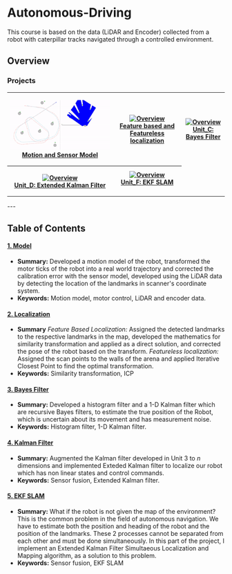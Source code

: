 # Autonomous-Driving

This course is based on the data (LiDAR and Encoder) collected from a robot with caterpillar tracks navigated through a controlled environment. 
  
## Overview

### Projects
<table style="width:100%">
  <tr>
    <th>
      <p align="center">
           <a href="https://https://github.com/saranpn/Autonomou-Navigartion-Python/tree/master/Motion%20and%20Sensor%20Model"><img src="./Motion%20and%20Sensor%20Model/robot_motion_model.gif" alt="Overview" width="100%" height="100%"></a>
           <br><a href="https://github.com/saranpn/Autonomou-Navigartion-Python/tree/master/Motion%20and%20Sensor%20Model" name="p1_code">Motion and Sensor Model </a>
        </p>
    </th>
    <th>
      <p align="center">
           <a href="https://https://github.com/saranpn/Autonomou-Navigartion-Python/blob/master/Feature%20based%20and%20Featureless%20localization/featureless_icp.gif"><img src="./Unit_B/featureless_icp.gif" alt="Overview" width="100%" height="100%"></a>
           <br><a href="https://https://github.com/saranpn/Autonomou-Navigartion-Python/tree/master/Feature%20based%20and%20Featureless%20localization" name="p1_code"> Feature based and Featureless localization </a>
        </p>
    </th>
    <th>
      <p align="center">
           <a href="https://github.com/saranpn/Autonomous-Driving/tree/master/Unit_C"><img src="./Unit_C/img_03_KF.gif" alt="Overview" width="100%" height="100%"></a>
           <br><a href="https://github.com/saranpn/Autonomous-Driving/tree/master/Unit_C" name="p1_code">Unit_C: Bayes Filter </a>
        </p>
    </th>
  </tr>
  <tr>
    <th>
      <p align="center">
           <a href="https://github.com/saranpn/Autonomous-Driving/tree/master/Unit_D"><img src="./Unit_D/kalman_prediction_and_correction.gif" alt="Overview" width="100%" height="100%"></a>
           <br><a href="https://github.com/saranpn/Autonomous-Driving/tree/master/Unit_D" name="p1_code">Unit_D: Extended Kalman Filter </a>
        </p>
    </th>
    <th>
           <a href="https://github.com/saranpn/Autonomous-Driving/tree/master/Unit_F"><img src="./Unit_F/ekf_slam.gif" alt="Overview" width="100%" height="100%"></a>
           <br><a href="https://github.com/saranpn/Autonomous-Driving/tree/master/Unit_F" name="p1_code">Unit_F: EKF SLAM </a>
        </p>
    </th>
  </tr>
</table>
--- 

## Table of Contents

#### [1. Model](Unit_A)
 - **Summary:** Developed a motion model of the robot, transformed the motor ticks of the robot into a real world trajectory and corrected the calibration error with the sensor model, developed using the LiDAR data by detecting the location of the landmarks in scanner's coordinate system.
 - **Keywords:** Motion model, motor control, LiDAR and encoder data.

#### [2. Localization](Unit_B)
 - **Summary** _Feature Based Localization:_ Assigned the detected landmarks to the respective landmarks in the map, developed the mathematics for similarity transformation and applied as a direct solution, and corrected the pose of the robot based on the transform. _Featureless localization:_ Assigned the scan points to the walls of the arena and applied Iterative Closest Point to find the optimal transformation.
 - **Keywords:** Similarity transformation, ICP
 
#### [3. Bayes Filter](Unit_C)
 - **Summary:** Developed a histogram filter and a 1-D Kalman filter which are recursive Bayes filters, to estimate the true position of the Robot, which is uncertain about its movement and has measurement noise.
 - **Keywords:** Histogram filter, 1-D Kalman filter.
 
#### [4. Kalman Filter](Unit_D)
 - **Summary:** Augmented the Kalman filter developed in Unit 3 to _n_ dimensions and implemented Exteded Kalman filter to localize our robot which has non linear states and control commands.
 - **Keywords:** Sensor fusion, Extended Kalman filter.
 
#### [5. EKF SLAM](Unit_E)
 - **Summary:** What if the robot is not given the map of the environment? This is the common problem in the field of autonomous navigation. We have to estimate both the position and heading of the robot and the position of the landmarks. These 2 processes cannot be separated from each other and must be done simultaneously. In this part of the project, I implement an Extended Kalman Filter Simultaeous Localization and Mapping algorithm, as a solution to this problem.
 - **Keywords:** Sensor fusion, EKF SLAM
